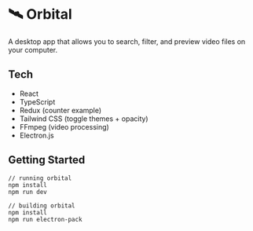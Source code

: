 # 🛰 Orbital

A desktop app that allows you to search, filter, and preview video files on your computer.

## Tech

- React
- TypeScript
- Redux (counter example)
- Tailwind CSS (toggle themes + opacity)
- FFmpeg (video processing)
- Electron.js

## Getting Started

```
// running orbital
npm install
npm run dev

// building orbital
npm install
npm run electron-pack
```

